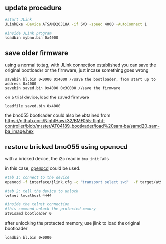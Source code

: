## update procedure

```bash
#start JLink 
JLinkExe -Device ATSAMD20J18A -if SWD -speed 4000 -AutoConnect 1

#inside JLink program
loadbin mybno.bin 0x4000
```

## save older firmware
using a normal tottag, with JLink connection established
you can save the original bootloader or the firmware, just incase something goes wrong

```
savebin bl.bin 0x0000 0x4000 //save the bootloader, from start up to address 0x4000
savebin saved.bin 0x4000 0x3C000 //save the firmware
```

on a trial device, load the saved firmware

```
loadfile saved.bin 0x4000
```

the bno055 bootloader could also be obtained from
https://github.com/NightHawk32/BMF055-flight-controller/blob/master/AT04189_bootloader/load%20sam-ba/samd20_sam-ba_image.hex


## restore bricked bno055 using openocd

with a bricked device, the i2c read in `imu_init` fails

in this case, [openocd](https://openocd.org/pages/getting-openocd.html) could be used.

```bash
#tab 1: connect to the device
openocd -f interface/jlink.cfg -c "transport select swd"  -f target/at91samdXX.cfg -c

#tab 2: tell the device to unlock
telnet localhost 4444

#inside the telnet connection
#this command unlock the protected memory
at91samd bootloader 0 
```

after unlocking the protected memory, use jlink to load the original bootloader
```
loadbin bl.bin 0x0000
```